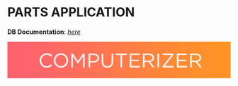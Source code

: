# PARTS APPLICATION

**DB Documentation**: [*here*](https://github.com/Computerizer/Documentation/blob/main/Data%20Entry%20Documentation.md)  
  
  
<img src='https://github.com/Computerizer/META/blob/main/wide.png' width='1000'>

